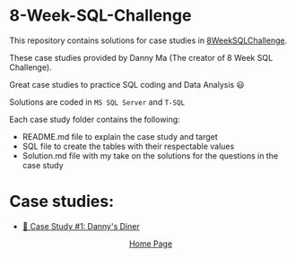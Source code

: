 # 8-Week-SQL-Challenge

This repository contains solutions for case studies in <a href="https://8weeksqlchallenge.com">8WeekSQLChallenge</a>.

These case studies provided by Danny Ma (The creator of 8 Week SQL Challenge). 

Great case studies to practice SQL coding and Data Analysis 😃

Solutions are coded in ``MS SQL Server`` and ``T-SQL``

Each case study folder contains the following:
* README.md file to explain the case study and target
* SQL file to create the tables with their respectable values
* Solution.md file with my take on the solutions for the questions in the case study

# Case studies:
* <a href="https://github.com/orseg/8-Week-SQL-Challenge/tree/main/Case%20Study%20%231%20-%20Danny's%20Diner">🍜 Case Study #1: Danny's Diner</a>




<p align="center">
    <a href="https://orseg.github.io">Home Page</a>
</p>
 

